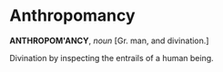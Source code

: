 # Anthropomancy

**ANTHROPOM'ANCY**, _noun_ \[Gr. man, and divination.\]

Divination by inspecting the entrails of a human being.